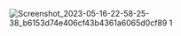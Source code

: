 ![Screenshot_2023-05-16-22-58-25-38_b6153d74e406cf43b4361a6065d0cf89 1](https://github.com/Bhavin1313/Bhavin_lebwork_3_1_flutter_app/assets/99348404/c2023b35-3ba3-4815-8e7a-a14246771e6a)
